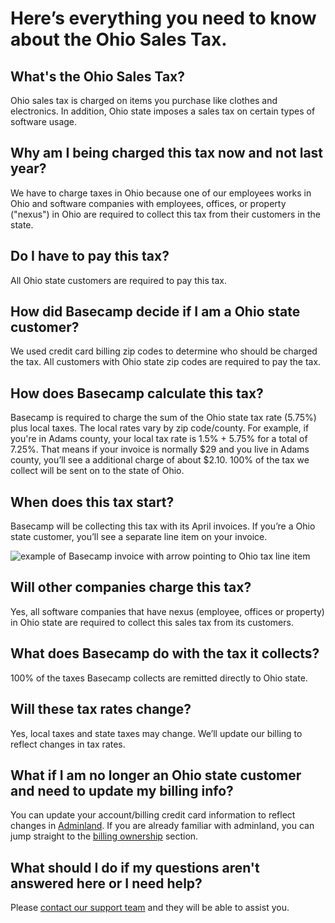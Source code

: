 # Here’s everything you need to know about the Ohio&nbsp;Sales&nbsp;Tax.

## What's the Ohio Sales Tax?

Ohio sales tax is charged on items you purchase like clothes and electronics. In addition, Ohio state imposes a sales tax on certain types of software usage. 

## Why am I being charged this tax now and not last year?

We have to charge taxes in Ohio because one of our employees works in Ohio and software companies with employees, offices, or property ("nexus") in Ohio are required to collect this tax from their customers in the state.

## Do I have to pay this tax?

All Ohio state customers are required to pay this tax. 

## How did Basecamp decide if I am a Ohio state customer?

We used credit card billing zip codes to determine who should be charged the tax. All customers with Ohio state zip codes are required to pay the tax.

## How does Basecamp calculate this tax?

Basecamp is required to charge the sum of the Ohio state tax rate (5.75%) plus local taxes. The local rates vary by zip code/county. For example, if you're in Adams county, your local tax rate is 1.5% + 5.75% for a total of 7.25%. That means if your invoice is normally $29 and you live in Adams county, you’ll see a additional charge of about $2.10. 100% of the tax we collect will be sent on to the state of Ohio.

## When does this tax start?

Basecamp will be collecting this tax with its April invoices. If you’re a Ohio state customer, you’ll see a separate line item on your invoice.

<img alt="example of Basecamp invoice with arrow pointing to Ohio tax line item" srcset="{% asset_path about/policies/taxes/ohio-invoice.jpg %} 1x, {% asset_path about/policies/taxes/ohio-invoice@2x.jpg %} 2x" src="{% asset_path about/policies/taxes/ohio-invoice.jpg %}" class="image-screenshot">

## Will other companies charge this tax?

Yes, all software companies that have nexus (employee, offices or property) in Ohio state are required to collect this sales tax from its customers.

## What does Basecamp do with the tax it collects?

100% of the taxes Basecamp collects are remitted directly to Ohio state. 

## Will these tax rates change?

Yes, local taxes and state taxes may change. We’ll update our billing to reflect changes in tax rates.

## What if I am no longer an Ohio state customer and need to update my billing info?
You can update your account/billing credit card information to reflect changes in [Adminland](https://basecamp.com/help/3/guides/account/adminland). If you are already familiar with adminland, you can jump straight to the [billing ownership](https://basecamp.com/help/3/guides/account/ownership) section.

## What should I do if my questions aren't answered here or I need help?

Please [contact our support team](https://basecamp.com/support) and they will be able to assist you.

